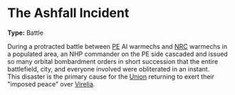 # The Ashfall Incident

**Type:** Battle  

During a protracted battle between [PE](/Factions/The%20People's%20Engine.md) AI warmechs and [NRC](/Factions/Noble%20Rook%20Confederacy/md) warmechs in a populated area, an NHP commander on the PE side cascaded and issued so many orbital bombardment orders in short succession that the entire battlefield, city, and everyone involved were obliterated in an instant.  
This disaster is the primary cause for the [Union](/Factions/The%20Union.md) returning to exert their "imposed peace" over [Virelia](/Locations/Virelia.md).
